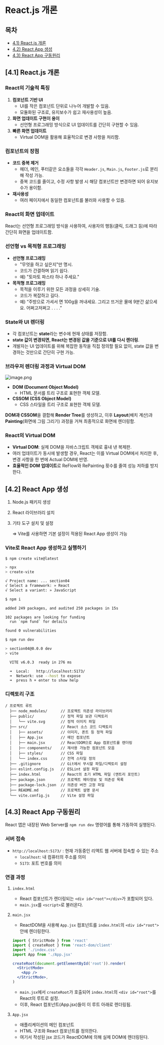 # React.js 개론
## 목차
- [4.1) React.js 개론](#41reactjs-개론)
- [4.2) React App 생성](#42-react-app-생성)
- [4.3) React App 구동원리](#43-react-app-구동원리)


## [4.1] React.js 개론

### **React의 기술적 특징**

1. **컴포넌트 기반 UI**
    - UI를 작은 컴포넌트 단위로 나누어 개발할 수 있음.
    - 모듈화된 구조로, 유지보수가 쉽고 재사용성이 높음.
2. **화면 업데이트 구현이 용이**
    - 선언형 프로그래밍 방식으로 UI 업데이트를 간단히 구현할 수 있음.
3. **빠른 화면 업데이트**
    - Virtual DOM을 활용해 효율적으로 변경 사항을 처리함.

### **컴포넌트의 장점**

- **코드 중복 제거**
    - 헤더, 메인, 푸터같은 요소들을 각각 `Header.js`, `Main.js`, `Footer.js`로 분리해 작성 가능.
    - 중복 코드를 줄이고, 수정 사항 발생 시 해당 컴포넌트만 변경하면 되어 유지보수가 용이함.
- **재사용성**
    - 여러 페이지에서 동일한 컴포넌트를 불러와 사용할 수 있음.

### **React의 화면 업데이트**

React는 선언형 프로그래밍 방식을 사용하여, 사용자의 행동(클릭, 드래그 등)에 따라 간단히 화면을 업데이트함.

### **선언형 vs 목적형 프로그래밍**

- **선언형 프로그래밍**
    - "무엇을 하고 싶은지"만 명시.
    - 코드가 간결하며 읽기 쉽다.
    - 예) "토마토 파스타 하나 주세요."
- **목적형 프로그래밍**
    - 목적을 이루기 위한 모든 과정을 상세히 기술.
    - 코드가 복잡하고 길다.
    - 예) “주방으로 가셔서 면 100g을 꺼내세요. 그리고 뜨거운 물에 9분간 삶으세요. 어쩌고저쩌고 . . . .”

### **State와 UI 렌더링**

- 각 컴포넌트는 **state**라는 변수에 현재 상태를 저장함.
- **state 값이 변경되면, React는 변경된 값을 기준으로 UI를 다시 렌더링**.
- 개발자는 UI 업데이트를 위해 복잡한 동작을 직접 정의할 필요 없이, state 값을 변경하는 것만으로 간단히 구현 가능.

### **브라우저 렌더링 과정과 Virtual DOM**

![image.png](image.png)

- **DOM (Document Object Model)**
    - HTML 문서를 트리 구조로 표현한 객체 모델.
- **CSSOM (CSS Object Model)**
    - CSS 스타일을 트리 구조로 표현한 객체 모델.

**DOM과 CSSOM**을 결합해 **Render Tree**를 생성하고, 이후 **Layout**(배치 계산)과 **Painting**(화면에 그림 그리기) 과정을 거쳐 최종적으로 화면에 렌더링함.

### **React의 Virtual DOM**

- **Virtual DOM**: 실제 DOM을 자바스크립트 객체로 흉내 낸 복제판.
- 여러 업데이트가 동시에 발생할 경우, React는 이를 Virtual DOM에서 처리한 후, 변경 사항을 한 번에 Actual DOM에 반영.
- **효율적인 DOM 업데이트**로 ReFlow와 RePainting 횟수를 줄여 성능 저하를 방지한다.

## [4.2] React App 생성

1. Node.js 패키지 생성
2. React 라이브러리 설치
3. 기타 도구 설치 및 설정
    
    ⇒ Vite를 사용하면 기본 설정이 적용된 React App 생성이 가능
    

### Vite로 React App 생성하고 실행하기

```bash
$ npm create vite@latest

> npx
> create-vite

√ Project name: ... section04
√ Select a framework: » React
√ Select a variant: » JavaScript
```

```bash
$ npm i

added 249 packages, and audited 250 packages in 15s

102 packages are looking for funding
  run `npm fund` for details

found 0 vulnerabilities
```

```bash
$ npm run dev

> section04@0.0.0 dev
> vite

  VITE v6.0.3  ready in 276 ms

  ➜  Local:   http://localhost:5173/
  ➜  Network: use --host to expose
  ➜  press h + enter to show help
```

### 디렉토리 구조

```
/ 프로젝트 루트
  ├── node_modules/      // 프로젝트 의존성 라이브러리
  ├── public/            // 정적 파일 보관 디렉토리
  │   └── vite.svg       // 정적 이미지 파일
  ├── src/               // React 소스 코드 디렉토리
  │   ├── assets/        // 이미지, 폰트 등 정적 파일
  │   ├── App.jsx        // 메인 컴포넌트
  │   ├── main.jsx       // ReactDOM으로 App 컴포넌트를 렌더링
  │   ├── components/    // 재사용 가능한 컴포넌트 모음
  │   ├── styles/        // CSS 파일
  │   └── index.css      // 전역 스타일 정의
  ├── .gitignore         // Git에서 무시할 파일/디렉토리 설정
  ├── eslint.config.js   // ESLint 설정 파일
  ├── index.html         // React의 초기 HTML 파일 (엔트리 포인트)
  ├── package.json       // 프로젝트 메타정보 및 의존성 목록
  ├── package-lock.json  // 의존성 버전 고정 파일
  ├── README.md          // 프로젝트 설명 문서
  └── vite.config.js     // Vite 설정 파일

```

## [4.3] React App 구동원리

React 앱은 내장된 Web Server를 `npm run dev` 명령어를 통해 가동하여 실행된다.

### 서버 접속

- `http://localhost:5173/` : 현재 가동중인 리액트 웹 서버에 접속할 수 있는 주소
    - `localhost`: 내 컴퓨터의 주소를 의미
    - `5173`: 포트 번호를 의미

### 연결 과정

1. `index.html`
    - React 컴포넌트가 렌더링되는 `<div id="root"></div>`가 포함되어 있다.
    - `main.jsx`를 `<script>`로 불러온다.
2. `main.jsx`
    - ReactDOM을 사용해 `App.jsx` 컴포넌트를 `index.html`의 `<div id="root">`안에 렌더링한다.
    
    ```jsx
    import { StrictMode } from 'react'
    import { createRoot } from 'react-dom/client'
    import './index.css'
    import App from './App.jsx'
    
    createRoot(document.getElementById('root')).render(
      <StrictMode>
        <App />
      </StrictMode>,
    )
    ```
    
    - `main.jsx`에서 `createRoot`가 호출되어 `index.html`의 `<div id="root">`를 React의 루트로 설정.
    - 이후, React 컴포넌트(App.jsx)들이 이 루트 아래로 렌더링됨.
3. `App.jsx`
    - 애플리케이션의 메인 컴포넌트
    - HTML 구조와 React 컴포넌트를 정의한다.
    - 여기서 작성된 jsx 코드가 ReactDOM에 의해 실제 DOM에 렌더링된다.